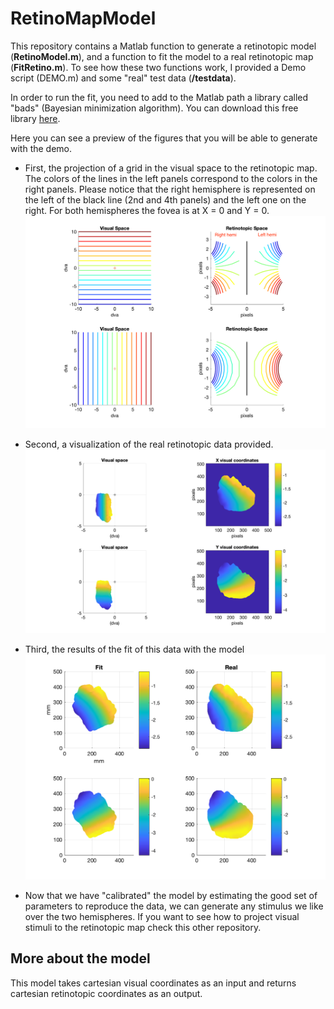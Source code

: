 # RetinoMapModel

This repository contains a Matlab function to generate a retinotopic model (**RetinoModel.m**),
and a function to fit the model to a real retinotopic map (**FitRetino.m**).
To see how these two functions work, I provided a Demo script (DEMO.m) and some "real" test data (**/testdata**).

In order to run the fit, you need to add to the Matlab path a library called "bads" (Bayesian minimization algorithm).
You can download this free library [here](https://github.com/lacerbi/bads).

Here you can see a preview of the figures that you will be able to generate with the demo.
* First, the projection of a grid in the visual space to the retinotopic map. The colors of the lines in the left panels correspond to the
colors in the right panels. Please notice that the right hemisphere is represented on the left of the black line (2nd and 4th panels) and the left
one on the right. For both hemispheres the fovea is at X = 0 and Y = 0.
![DemoGrid](./figures/DemoGrid.png)

* Second, a visualization of the real retinotopic data provided.
![RealRetino](./figures/RealRetino.png)

* Third, the results of the fit of this data with the model
![RealRetino](./figures/FitRetino.png)

* Now that we have "calibrated" the model by estimating the good set of parameters to reproduce the data, we can generate any stimulus we like over the two hemispheres.
If you want to see how to project visual stimuli to the retinotopic map check this other repository.

## More about the model
This model takes cartesian visual coordinates as an input and returns cartesian retinotopic coordinates as an output.
